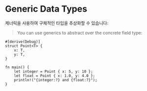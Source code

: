 # Generic Data Types

제너릭을 사용하여 구체적인 타입을 추상화할 수 있습니다:
> You can use generics to abstract over the concrete field type:

```rust,editable
#[derive(Debug)]
struct Point<T> {
    x: T,
    y: T,
}

fn main() {
    let integer = Point { x: 5, y: 10 };
    let float = Point { x: 1.0, y: 4.0 };
    println!("{integer:?} and {float:?}");
}
```
